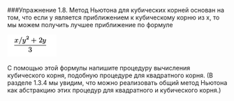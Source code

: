 ###Упражнение 1.8.
Метод Ньютона для кубических корней основан на том, что если y является приближением к кубическому корню из x, 
то мы можем получить лучшее приближение по формуле

![ex-1-8](../../images/ex-1-8.png)

С помощью этой формулы напишите процедуру вычисления кубического корня, подобную процедуре для квадратного корня. 
(В разделе 1.3.4 мы увидим, что можно реализовать общий метод Ньютона 
как абстракцию этих процедур для квадратного и кубического корня.)
